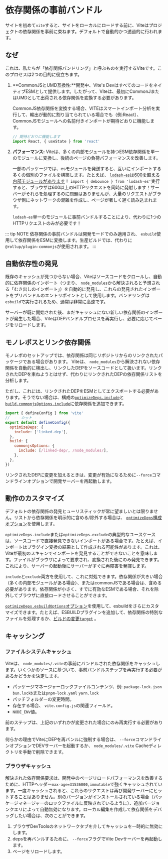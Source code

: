 # 依存関係の事前バンドル

サイトを初めて`vite`すると、サイトをローカルにロードする前に、Viteはプロジェクトの依存関係を事前に束ねます。デフォルトで自動的かつ透過的に行われます。

## なぜ

これは、私たちが「依存関係バンドリング」と呼ぶものを実行するViteです。このプロセスは2つの目的に役立ちます。

1. **CommonJSとUMD互換性:**開発中、Vite's DevはすべてのコードをネイティブESMとして提供します。したがって、Viteは、最初にCommonJまたはUMDとして出荷される依存関係を変換する必要があります。

   CommonJS依存関係を変換する場合、VITEはスマートインポート分析を実行して、輸出が動的に割り当てられている場合でも（例:React）、CommonJSモジュールへの名前付きインポートが期待どおりに機能します。

   ```js
   // 期待どおりに機能します
   import React, { useState } from 'react'
   ```

2. **パフォーマンス:** Viteは、多くの内部モジュールを持つESM依存関係を単一のモジュールに変換し、後続のページの負荷パフォーマンスを改善します。

   一部のパッケージでは、esモジュールを発送すると、互いにインポートする多くの個別のファイルを構築します。たとえば、 [`lodash-es`は600を超える内部モジュールがあります](https://unpkg.com/browse/lodash-es/)！ `import { debounce } from 'lodash-es'`実行すると、ブラウザは600以上のHTTPリクエストを同時に発射します！サーバーがそれらを処理するのに問題はありませんが、大量のリクエストがブラウザ側にネットワークの混雑を作成し、ページが著しく遅く読み込まれます。

   `lodash-es`単一のモジュールに事前バンドルすることにより、代わりに1つのHTTPリクエストのみが必要です！

::: tip NOTE
依存関係の事前バンドルは開発モードでのみ適用され、 `esbuild`使用して依存関係をESMに変換します。生産ビルドでは、代わりに`@rollup/plugin-commonjs`が使用されます。
:::

## 自動依存性の発見

既存のキャッシュが見つからない場合、Viteはソースコードをクロールし、自動的に依存関係のインポート（つまり、 `node_modules`から解決されると予想される「むき出しのインポート」）を自動的に発見し、これらの発見されたインポートをプリバンドルのエントリポイントとして使用します。バンドリングは`esbuild`で実行されるため、通常は非常に高速です。

サーバーが既に開始された後、まだキャッシュにない新しい依存関係のインポートが発生した場合、ViteはDEPバンドルプロセスを再実行し、必要に応じてページをリロードします。

## モノレポスとリンク依存関係

モノレポのセットアップでは、依存関係は同じリポジトリからのリンクされたパッケージである場合があります。 Viteは、 `node_modules`から解決されない依存関係を自動的に検出し、リンクしたDEPをソースコードとして扱います。リンクされたDEPを束ねようとはせず、代わりにリンクされたDEPの依存関係リストを分析します。

ただし、これには、リンクされたDEPをESMとしてエクスポートする必要があります。そうでない場合は、構成の[`optimizeDeps.include`](/ja/config/dep-optimization-options.md#optimizedeps-include)と[`build.commonjsOptions.include`](/ja/config/build-options.md#build-commonjsoptions)に依存関係を追加できます。

```js twoslash [vite.config.js]
import { defineConfig } from 'vite'
//  - -カット - -
export default defineConfig({
  optimizeDeps: {
    include: ['linked-dep'],
  },
  build: {
    commonjsOptions: {
      include: [/linked-dep/, /node_modules/],
    },
  },
})
```

リンクされたDEPに変更を加えるときは、変更が有効になるために`--force`コマンドラインオプションで開発サーバーを再起動します。

## 動作のカスタマイズ

デフォルトの依存関係の発見ヒューリスティックが常に望ましいとは限りません。リストから依存関係を明示的に含める/除外する場合は、 [`optimizeDeps`構成オプション](/ja/config/dep-optimization-options.md)を使用します。

`optimizeDeps.include`または`optimizeDeps.exclude`の典型的なユースケースは、ソースコードで直接発見できないインポートがある場合です。たとえば、インポートはプラグイン変換の結果として作成される可能性があります。これは、Viteが最初のスキャンでインポートを発見することができないことを意味します。ファイルがブラウザによって要求され、変換された後にのみ発見できます。これにより、サーバーの起動後にサーバーがすぐに再障害を発揮します。

`include`と`exclude`両方を使用して、これに対処できます。依存関係が大きい場合（多くの内部モジュールがある場合）、またはcommonJSである場合は、含める必要があります。依存関係が小さく、すでに有効なESMである場合、それを除外してブラウザに直接ロードさせることができます。

[`optimizeDeps.esbuildOptions`オプション](/ja/config/dep-optimization-options.md#optimizedeps-esbuildoptions)を使用して、esbuildをさらにカスタマイズできます。たとえば、ESBUILDプラグインを追加して、依存関係の特別なファイルを処理するか、[ビルドの変更`target`](https://esbuild.github.io/api/#target) 。

## キャッシング

### ファイルシステムキャッシュ

Viteは、 `node_modules/.vite`の事前にバンドルされた依存関係をキャッシュします。いくつかのソースに基づいて、事前バンドルステップを再実行する必要があるかどうかを決定します。

- パッケージマネージャーロックファイルコンテンツ、例: `package-lock.json` `bun.lockb`または`pnpm-lock.yaml` `yarn.lock`
- パッチフォルダーの変更時間。
- 存在する場合、 `vite.config.js`の関連フィールド。
- `NODE_ENV`値。

前のステップは、上記のいずれかが変更された場合にのみ再実行する必要があります。

何らかの理由でViteにDEPを再バンルに強制する場合は、 `--force`コマンドラインオプションでDEVサーバーを起動するか、 `node_modules/.vite` Cacheディレクトリを手動で削除できます。

### ブラウザキャッシュ

解決された依存関係要求は、開発中のページリロードパフォーマンスを改善するために、HTTPヘッダー`max-age=31536000,immutable`で強くキャッシュされています。一度キャッシュされると、これらのリクエストは再び開発サーバーにヒットすることはありません。別のバージョンがインストールされている場合（パッケージマネージャーのロックファイルに反映されているように）、追加バージョンクエリによって自動無効になります。ローカル編集を作成して依存関係をデバッグしたい場合は、次のことができます。

1. ブラウザDevToolsのネットワークタブを介してキャッシュを一時的に無効にします。
2. depsを再バンルするために、 `--force`フラグでVite Devサーバーを再起動します。
3. ページをリロードします。
